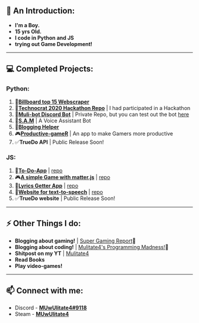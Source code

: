 ## 👋 An Introduction:
- **I'm a Boy.**
- **15 yrs Old.**
- **I code in Python and JS**
- **trying out Game Development!**

----
## 💻 Completed Projects:
### Python:
  1. 🎵[**Billboard top 15 Webscraper**](https://github.com/mulitate4/scripts_Web-Scrapers/blob/master/BillBoard_Top15.py)
  2. 🤔[**Technocrat 2020 Hackathon Repo**](https://github.com/mulitate4/hackathon_Technocrat-2020) | I had participated in a Hackathon
  3. 🤖[**Muli-bot Discord Bot**](https://discord.gg/9CBrq6D) | Private Repo, but you can test out the bot [here](https://discord.gg/9CBrq6D)
  4. 🤖[**S.A.M**](https://github.com/mulitate4/S.A.M) | A Voice Assistant Bot
  5. 📄[**Blogging Helper**](https://github.com/mulitate4/script_Blogging_helper)
  6. 🎮[**Productive-gameR**](https://github.com/mulitate4/Productiv-gameR) | An app to make Gamers more productive
  7. ✅**TrueDo API** | Public Release Soon!

### JS:
  1. 📜[**To-Do-App**](https://mulitate4.github.io/webapp_To-Do/) | [repo](https://github.com/mulitate4/webapp_To-Do)
  2. 🎮[**A simple Game with matter.js**](https://mulitate4.github.io/webapp_Slingshot-Game/) | [repo](https://github.com/mulitate4/webapp_Slingshot-Game)
  3. 🎵[**Lyrics Getter App**](https://mulitate4.github.io/webapp_Lyricist/) | [repo](https://github.com/mulitate4/webapp_Lyricist)
  4. 📢[**Website for text-to-speech**](https://mulitate4.github.io/webapp_Lyricist/) | [repo](https://github.com/mulitate4/webapp_TTShare)
  5. ✅**TrueDo website** | Public Release Soon!
 
----
## ⚡ Other Things I do:
- **Blogging about gaming!** | [Super Gaming Report](https://www.supergamingreport.com)📰
- **Blogging about coding!** | [Mulitate4's Programming Madness!](https://mulitate4.hashnode.dev/)📰
- **Shitpost on my YT**  | [Mulitate4](https://www.youtube.com/channel/UCGw8gbp8FZ1J_FaL_w1rHPQ)
- **Read Books**
- **Play video-games!**

----
## 📫 Connect with me: 
- Discord - [**MUwUlitate4#9118**](https://discord.bio/p/mulitate4)
- Steam - [**MUwUlitate4**](https://steamcommunity.com/id/muwulitate4/)
